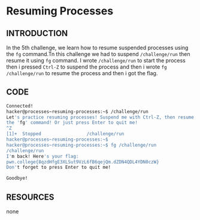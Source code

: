 # Resuming Processes
## INTRODUCTION 
In the 5th challenge, we learn how to resume suspended processes using the `fg` command.Tn this challenge we had to suspend `/challenge/run` then resume it using `fg` command.
I wrote `/challenge/run` to start the process then i pressed `Ctrl-Z` to suspend the process and then i wrote `fg /challenge/run` to resume the process and then i got the flag.

## CODE
```bash
Connected!
hacker@processes~resuming-processes:~$ /challenge/run
Let's practice resuming processes! Suspend me with Ctrl-Z, then resume me with
the 'fg' command! Or just press Enter to quit me!
^Z
[1]+  Stopped                 /challenge/run
hacker@processes~resuming-processes:~$
hacker@processes~resuming-processes:~$ fg /challenge/run
/challenge/run
I'm back! Here's your flag:
pwn.college{8qzdHfgE3XLSut9VzL6fB6qejQm.dZDN4QDL4YDN0czW}
Don't forget to press Enter to quit me!

Goodbye!
```
## RESOURCES
none

